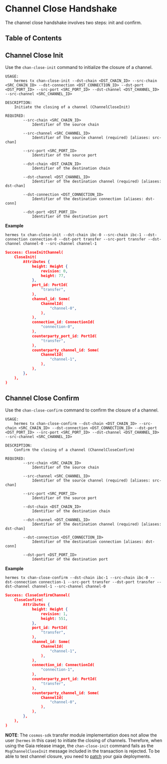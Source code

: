 # Channel Close Handshake

The channel close handshake involves two steps: init and confirm.

## Table of Contents

<!-- toc -->

## Channel Close Init

Use the `chan-close-init` command to initialize the closure of a channel.

```shell
USAGE:
    hermes tx chan-close-init --dst-chain <DST_CHAIN_ID> --src-chain <SRC_CHAIN_ID> --dst-connection <DST_CONNECTION_ID> --dst-port <DST_PORT_ID> --src-port <SRC_PORT_ID> --dst-channel <DST_CHANNEL_ID> --src-channel <SRC_CHANNEL_ID>

DESCRIPTION:
    Initiate the closing of a channel (ChannelCloseInit)

REQUIRED:
        --src-chain <SRC_CHAIN_ID>
            Identifier of the source chain

        --src-channel <SRC_CHANNEL_ID>
            Identifier of the source channel (required) [aliases: src-chan]

        --src-port <SRC_PORT_ID>
            Identifier of the source port

        --dst-chain <DST_CHAIN_ID>
            Identifier of the destination chain

        --dst-channel <DST_CHANNEL_ID>
            Identifier of the destination channel (required) [aliases: dst-chan]

        --dst-connection <DST_CONNECTION_ID>
            Identifier of the destination connection [aliases: dst-conn]

        --dst-port <DST_PORT_ID>
            Identifier of the destination port
```

__Example__

```shell
hermes tx chan-close-init --dst-chain ibc-0 --src-chain ibc-1 --dst-connection connection-0 --dst-port transfer --src-port transfer --dst-channel channel-0 --src-channel channel-1
```

```json
Success: CloseInitChannel(
    CloseInit(
        Attributes {
            height: Height {
                revision: 0,
                height: 77,
            },
            port_id: PortId(
                "transfer",
            ),
            channel_id: Some(
                ChannelId(
                    "channel-0",
                ),
            ),
            connection_id: ConnectionId(
                "connection-0",
            ),
            counterparty_port_id: PortId(
                "transfer",
            ),
            counterparty_channel_id: Some(
                ChannelId(
                    "channel-1",
                ),
            ),
        },
    ),
)
```

## Channel Close Confirm

Use the `chan-close-confirm` command to confirm the closure of a channel.

```shell
USAGE:
    hermes tx chan-close-confirm --dst-chain <DST_CHAIN_ID> --src-chain <SRC_CHAIN_ID> --dst-connection <DST_CONNECTION_ID> --dst-port <DST_PORT_ID> --src-port <SRC_PORT_ID> --dst-channel <DST_CHANNEL_ID> --src-channel <SRC_CHANNEL_ID>

DESCRIPTION:
    Confirm the closing of a channel (ChannelCloseConfirm)

REQUIRED:
        --src-chain <SRC_CHAIN_ID>
            Identifier of the source chain

        --src-channel <SRC_CHANNEL_ID>
            Identifier of the source channel (required) [aliases: src-chan]

        --src-port <SRC_PORT_ID>
            Identifier of the source port

        --dst-chain <DST_CHAIN_ID>
            Identifier of the destination chain

        --dst-channel <DST_CHANNEL_ID>
            Identifier of the destination channel (required) [aliases: dst-chan]

        --dst-connection <DST_CONNECTION_ID>
            Identifier of the destination connection [aliases: dst-conn]

        --dst-port <DST_PORT_ID>
            Identifier of the destination port

```

__Example__

```shell
hermes tx chan-close-confirm --dst-chain ibc-1 --src-chain ibc-0 --dst-connection connection-1 --src-port transfer --dst-port transfer --dst-channel channel-1 --src-channel channel-0
```

```json
Success: CloseConfirmChannel(
    CloseConfirm(
        Attributes {
            height: Height {
                revision: 1,
                height: 551,
            },
            port_id: PortId(
                "transfer",
            ),
            channel_id: Some(
                ChannelId(
                    "channel-1",
                ),
            ),
            connection_id: ConnectionId(
                "connection-1",
            ),
            counterparty_port_id: PortId(
                "transfer",
            ),
            counterparty_channel_id: Some(
                ChannelId(
                    "channel-0",
                ),
            ),
        },
    ),
)
```

__NOTE__: The `cosmos-sdk` transfer module implementation does not allow the user (`hermes` in this case) to initiate the closing of channels.
Therefore, when using the Gaia release image, the `chan-close-init` command
fails as the `MsgChannelCloseInit` message included in the transaction is rejected.
To be able to test channel closure, you need to [patch](../../../advanced/troubleshooting/patch-gaia.md) your gaia deployments.
